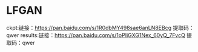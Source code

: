 # LFGAN
ckpt:链接：https://pan.baidu.com/s/1R0dbMY498sae6anLN8EBcg 提取码：qwer
results:链接：https://pan.baidu.com/s/1oPIiGXG1Nex_60yQ_7FvcQ 提取码：qwer
